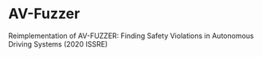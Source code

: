 # AV-Fuzzer
Reimplementation of AV-FUZZER: Finding Safety Violations in Autonomous Driving Systems (2020 ISSRE)
